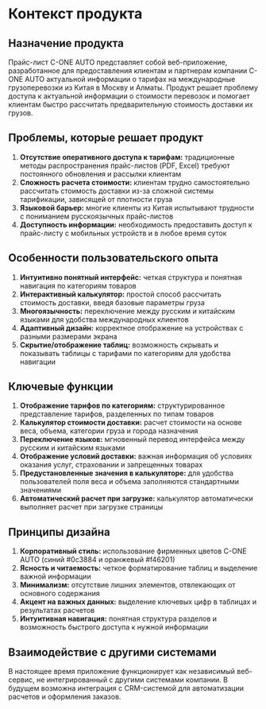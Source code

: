 # Контекст продукта

## Назначение продукта
Прайс-лист C-ONE AUTO представляет собой веб-приложение, разработанное для предоставления клиентам и партнерам компании C-ONE AUTO актуальной информации о тарифах на международные грузоперевозки из Китая в Москву и Алматы. Продукт решает проблему доступа к актуальной информации о стоимости перевозок и помогает клиентам быстро рассчитать предварительную стоимость доставки их грузов.

## Проблемы, которые решает продукт
1. **Отсутствие оперативного доступа к тарифам:** традиционные методы распространения прайс-листов (PDF, Excel) требуют постоянного обновления и рассылки клиентам
2. **Сложность расчета стоимости:** клиентам трудно самостоятельно рассчитать стоимость доставки из-за сложной системы тарификации, зависящей от плотности груза
3. **Языковой барьер:** многие клиенты из Китая испытывают трудности с пониманием русскоязычных прайс-листов
4. **Доступность информации:** необходимость предоставить доступ к прайс-листу с мобильных устройств и в любое время суток

## Особенности пользовательского опыта
1. **Интуитивно понятный интерфейс:** четкая структура и понятная навигация по категориям товаров
2. **Интерактивный калькулятор:** простой способ рассчитать стоимость доставки, введя базовые параметры груза
3. **Многоязычность:** переключение между русским и китайским языками для удобства международных клиентов
4. **Адаптивный дизайн:** корректное отображение на устройствах с разными размерами экрана
5. **Скрытие/отображение таблиц:** возможность скрывать и показывать таблицы с тарифами по категориям для удобства навигации

## Ключевые функции
1. **Отображение тарифов по категориям:** структурированное представление тарифов, разделенных по типам товаров
2. **Калькулятор стоимости доставки:** расчет стоимости на основе веса, объема, категории груза и города назначения
3. **Переключение языков:** мгновенный перевод интерфейса между русским и китайским языками
4. **Отображение условий доставки:** важная информация об условиях оказания услуг, страховании и запрещенных товарах
5. **Предустановленные значения в калькуляторе:** для удобства пользователей поля веса и объема заполняются стандартными значениями
6. **Автоматический расчет при загрузке:** калькулятор автоматически выполняет расчет при загрузке страницы

## Принципы дизайна
1. **Корпоративный стиль:** использование фирменных цветов C-ONE AUTO (синий #0c3884 и оранжевый #f46201)
2. **Ясность и читаемость:** четкое форматирование таблиц и выделение важной информации
3. **Минимализм:** отсутствие лишних элементов, отвлекающих от основного содержания
4. **Акцент на важных данных:** выделение ключевых цифр в таблицах и результатах расчетов
5. **Интуитивная навигация:** понятная структура разделов и возможность быстрого доступа к нужной информации

## Взаимодействие с другими системами
В настоящее время приложение функционирует как независимый веб-сервис, не интегрированный с другими системами компании. В будущем возможна интеграция с CRM-системой для автоматизации расчетов и оформления заказов. 